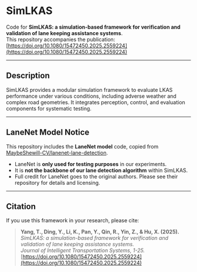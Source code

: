 # SimLKAS

Code for **SimLKAS: a simulation-based framework for verification and validation of lane keeping assistance systems**.  
This repository accompanies the publication:  
[https://doi.org/10.1080/15472450.2025.2559224](https://doi.org/10.1080/15472450.2025.2559224)

---

## Description
SimLKAS provides a modular simulation framework to evaluate LKAS performance under various conditions, including adverse weather and complex road geometries. It integrates perception, control, and evaluation components for systematic testing.

---

## LaneNet Model Notice
This repository includes the **LaneNet model** code, copied from  
[MaybeShewill-CV/lanenet-lane-detection](https://github.com/MaybeShewill-CV/lanenet-lane-detection).  

- LaneNet is **only used for testing purposes** in our experiments.  
- It is **not the backbone of our lane detection algorithm** within SimLKAS.  
- Full credit for LaneNet goes to the original authors. Please see their repository for details and licensing.

---

## Citation
If you use this framework in your research, please cite:

> **Yang, T., Ding, Y., Li, K., Pan, Y., Qin, R., Yin, Z., & Hu, X. (2025).**  
> *SimLKAS: a simulation-based framework for verification and validation of lane keeping assistance systems.*  
> *Journal of Intelligent Transportation Systems, 1-25.*  
> [https://doi.org/10.1080/15472450.2025.2559224](https://doi.org/10.1080/15472450.2025.2559224)

